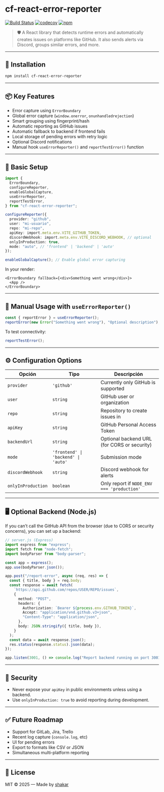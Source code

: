 # cf-react-error-reporter

[![Build Status](https://github.com/cosmo-frameworks/cf-react-error-reporter/actions/workflows/publish.yml/badge.svg)](https://github.com/cosmo-frameworks/cf-react-error-reporter/actions)
[![codecov](https://codecov.io/github/cosmo-frameworks/cf-react-error-reporter/graph/badge.svg?token=9NLJ1LS7W5)](https://codecov.io/github/cosmo-frameworks/cf-react-error-reporter)
[![npm](https://img.shields.io/npm/v/cf-react-error-reporter)](https://www.npmjs.com/package/cf-react-error-reporter)

> 🛡️ A React library that detects runtime errors and automatically creates issues on platforms like GitHub. It also sends alerts via Discord, groups similar errors, and more.

---

## 🚀 Installation

```bash
npm install cf-react-error-reporter
```

---

## 📦 Key Features

- Error capture using `ErrorBoundary`
- Global error capture (`window.onerror`, `onunhandledrejection`)
- Smart grouping using fingerprint/hash
- Automatic reporting as GitHub issues
- Automatic fallback to backend if frontend fails
- Local storage of pending errors with retry logic
- Optional Discord notifications
- Manual hook `useErrorReporter()` and `reportTestError()` function

---

## 🔧 Basic Setup

```ts
import {
  ErrorBoundary,
  configureReporter,
  enableGlobalCapture,
  useErrorReporter,
  reportTestError,
} from "cf-react-error-reporter";

configureReporter({
  provider: "github",
  user: "mi-usuario",
  repo: "mi-repo",
  apiKey: import.meta.env.VITE_GITHUB_TOKEN,
  discordWebhook: import.meta.env.VITE_DISCORD_WEBHOOK, // optional
  onlyInProduction: true,
  mode: "auto", // 'frontend' | 'backend' | 'auto'
});

enableGlobalCapture(); // Enable global error capturing
```

In your render:

```tsx
<ErrorBoundary fallback={<div>Something went wrong</div>}>
  <App />
</ErrorBoundary>
```

---

## 🧠 Manual Usage with `useErrorReporter()`

```ts
const { reportError } = useErrorReporter();
reportError(new Error("Something went wrong"), "Optional description");
```

To test connectivity:

```ts
reportTestError();
```

---

## ⚙️ Configuration Options

| Opción             | Tipo                                | Descripción                                 |
| ------------------ | ----------------------------------- | ------------------------------------------- |
| `provider`         | `'github'`                          | Currently only GitHub is supported          |
| `user`             | `string`                            | GitHub user or organization                 |
| `repo`             | `string`                            | Repository to create issues in              |
| `apiKey`           | `string`                            | GitHub Personal Access Token                |
| `backendUrl`       | `string`                            | Optional backend URL (for CORS or security) |
| `mode`             | `'frontend' \| 'backend' \| 'auto'` | Submission mode                             |
| `discordWebhook`   | `string`                            | Discord webhook for alerts                  |
| `onlyInProduction` | `boolean`                           | Only report if `NODE_ENV === 'production'`  |

---

## 🖥️ Optional Backend (Node.js)

If you can’t call the GitHub API from the browser (due to CORS or security concerns), you can set up a backend:

```ts
// server.js (Express)
import express from "express";
import fetch from "node-fetch";
import bodyParser from "body-parser";

const app = express();
app.use(bodyParser.json());

app.post("/report-error", async (req, res) => {
  const { title, body } = req.body;
  const response = await fetch(
    `https://api.github.com/repos/USER/REPO/issues`,
    {
      method: "POST",
      headers: {
        Authorization: `Bearer ${process.env.GITHUB_TOKEN}`,
        Accept: "application/vnd.github.v3+json",
        "Content-Type": "application/json",
      },
      body: JSON.stringify({ title, body }),
    }
  );
  const data = await response.json();
  res.status(response.status).json(data);
});

app.listen(3001, () => console.log("Report backend running on port 3001"));
```

---

## 🔐 Security

- Never expose your `apiKey` in public environments unless using a backend.
- Use `onlyInProduction: true` to avoid reporting during development.

---

## ✅ Future Roadmap

- Support for GitLab, Jira, Trello
- Recent log capture (`console.log`, etc)
- UI for pending errors
- Export to formats like CSV or JSON
- Simultaneous multi-platform reporting

---

## 📄 License

MIT © 2025 — Made by [shakar](https://portfolio.shakarzr.com/)

